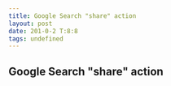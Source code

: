 ```yaml
---
title: Google Search "share" action
layout: post
date: 201-0-2 T:8:8
tags: undefined
---
```

## Google Search "share" action

